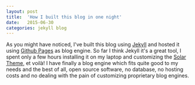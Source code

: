 ```yaml
---
layout: post
title:  'How I built this blog in one night'
date:   2015-06-30
categories: jekyll blog
---
```

As you might have noticed, I've built this blog using [Jekyll](http://jekyllrb.com/) and hosted it using
[Github Pages](http://pages.github.com/) as blog engine. So far I think Jekyll it's a great tool, I spent only a
few hours installing it on my laptop and customizing the [Solar Theme](http://mattvh.github.io/solar-theme-jekyll/),
et voilà! I have finally a blog engine which fits quite good to my needs and the best of all, open source software,
no database, no hosting costs and no dealing with the pain of customizing proprietary blog engines.
